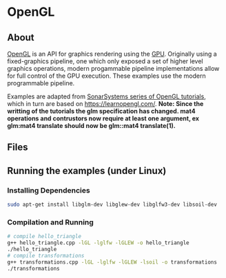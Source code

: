 # OpenGL
## About
[OpenGL](https://www.opengl.org/) is an API for graphics rendering using the [GPU](https://en.wikipedia.org/wiki/Graphics_processing_unit). Originally using a fixed-graphics pipeline, one which only exposed a set of higher level graphics operations, modern progammable pipeline implementations allow for full control of the GPU execution. These examples use the modern programmable pipeline.

Examples are adapted from [SonarSystems series of OpenGL tutorials](https://github.com/SonarSystems/Modern-OpenGL-Tutorials), which in turn are based on https://learnopengl.com/. **Note: Since the writting of the tutorials the glm specification has changed. mat4 operations and contrustors now require at least one argument, ex glm:mat4 translate should now be glm::mat4 translate(1).**

## Files

## Running the examples (under Linux)
### Installing Dependencies
```sh
sudo apt-get install libglm-dev libglew-dev libglfw3-dev libsoil-dev
```
### Compilation and Running
```sh
# compile hello_triangle
g++ hello_triangle.cpp -lGL -lglfw -lGLEW -o hello_triangle
./hello_triangle
# compile transformations
g++ transformations.cpp -lGL -lglfw -lGLEW -lsoil -o transformations
./transformations
```
